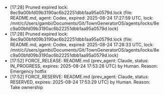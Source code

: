 - [17:28] Pruned expired lock: 8ec9a00bfd09b3190ac6b22251dbb1aa95a0579d.lock (file: README.md, agent: Codex, expired: 2025-08-24 17:27:59 UTC, lock: /mnt/c/Users/gambi/Documents/Git/TownGeneratorOS/agents/locks/8ec9a00bfd09b3190ac6b22251dbb1aa95a0579d.lock)
- [17:28] Pruned expired lock: 8ec9a00bfd09b3190ac6b22251dbb1aa95a0579d.lock (file: README.md, agent: Codex, expired: 2025-08-24 17:28:33 UTC, lock: /mnt/c/Users/gambi/Documents/Git/TownGeneratorOS/agents/locks/8ec9a00bfd09b3190ac6b22251dbb1aa95a0579d.lock)
- [17:52] FORCE_RELEASE: README.md (prev_agent: Claude, status: IN_PROGRESS, expires: 2025-08-24 17:53:28 UTC) by Human. Reason: Emergency hotfix
- [17:52] FORCE_RESERVE: README.md (prev_agent: Claude, status: RESERVED, expires: 2025-08-24 17:53:29 UTC) by Human. Reason: Take ownership
